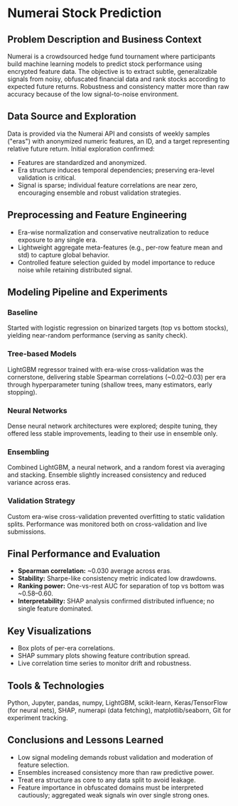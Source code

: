 # Numerai Stock Prediction

## Problem Description and Business Context
Numerai is a crowdsourced hedge fund tournament where participants build machine learning models to predict stock performance using encrypted feature data. The objective is to extract subtle, generalizable signals from noisy, obfuscated financial data and rank stocks according to expected future returns. Robustness and consistency matter more than raw accuracy because of the low signal-to-noise environment.

## Data Source and Exploration
Data is provided via the Numerai API and consists of weekly samples ("eras") with anonymized numeric features, an ID, and a target representing relative future return. Initial exploration confirmed:
- Features are standardized and anonymized.
- Era structure induces temporal dependencies; preserving era-level validation is critical.
- Signal is sparse; individual feature correlations are near zero, encouraging ensemble and robust validation strategies.

## Preprocessing and Feature Engineering
- Era-wise normalization and conservative neutralization to reduce exposure to any single era.
- Lightweight aggregate meta-features (e.g., per-row feature mean and std) to capture global behavior.
- Controlled feature selection guided by model importance to reduce noise while retaining distributed signal.

## Modeling Pipeline and Experiments
### Baseline
Started with logistic regression on binarized targets (top vs bottom stocks), yielding near-random performance (serving as sanity check).

### Tree-based Models
LightGBM regressor trained with era-wise cross-validation was the cornerstone, delivering stable Spearman correlations (~0.02–0.03) per era through hyperparameter tuning (shallow trees, many estimators, early stopping).

### Neural Networks
Dense neural network architectures were explored; despite tuning, they offered less stable improvements, leading to their use in ensemble only.

### Ensembling
Combined LightGBM, a neural network, and a random forest via averaging and stacking. Ensemble slightly increased consistency and reduced variance across eras.

### Validation Strategy
Custom era-wise cross-validation prevented overfitting to static validation splits. Performance was monitored both on cross-validation and live submissions.

## Final Performance and Evaluation
- **Spearman correlation:** ~0.030 average across eras.
- **Stability:** Sharpe-like consistency metric indicated low drawdowns.
- **Ranking power:** One-vs-rest AUC for separation of top vs bottom was ~0.58–0.60.
- **Interpretability:** SHAP analysis confirmed distributed influence; no single feature dominated.

## Key Visualizations
- Box plots of per-era correlations.
- SHAP summary plots showing feature contribution spread.
- Live correlation time series to monitor drift and robustness.

## Tools & Technologies
Python, Jupyter, pandas, numpy, LightGBM, scikit-learn, Keras/TensorFlow (for neural nets), SHAP, numerapi (data fetching), matplotlib/seaborn, Git for experiment tracking.

## Conclusions and Lessons Learned
- Low signal modeling demands robust validation and moderation of feature selection.
- Ensembles increased consistency more than raw predictive power.
- Treat era structure as core to any data split to avoid leakage.
- Feature importance in obfuscated domains must be interpreted cautiously; aggregated weak signals win over single strong ones.

